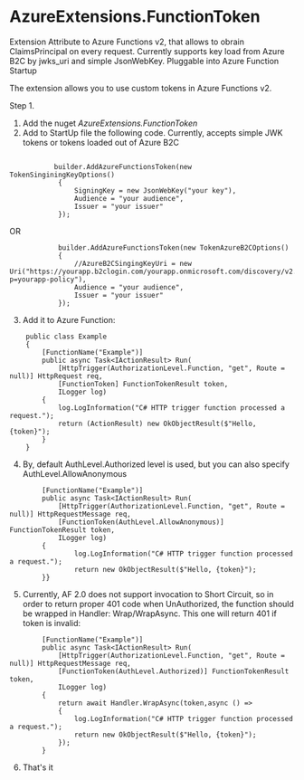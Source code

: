 # AzureExtensions.FunctionToken
Extension Attribute to Azure Functions v2, that allows to obrain ClaimsPrincipal on every request. Currently supports key load from Azure B2C by jwks_uri and simple JsonWebKey. Pluggable into Azure Function Startup

The extension allows you to use custom tokens in Azure Functions v2.

Step 1.
1. Add the nuget *AzureExtensions.FunctionToken*
2. Add to StartUp file the following code.  Currently, accepts simple JWK tokens or tokens loaded out of Azure B2C

```

           builder.AddAzureFunctionsToken(new TokenSinginingKeyOptions()
            {
                SigningKey = new JsonWebKey("your key"),
                Audience = "your audience",
                Issuer = "your issuer"
            });

```

OR

```
            builder.AddAzureFunctionsToken(new TokenAzureB2COptions()
            {
                //AzureB2CSingingKeyUri = new Uri("https://yourapp.b2clogin.com/yourapp.onmicrosoft.com/discovery/v2.0/keys?p=yourapp-policy"),
                Audience = "your audience",
                Issuer = "your issuer"
            });

```

3. Add it to Azure Function:

```
    public class Example
    {
        [FunctionName("Example")]
        public async Task<IActionResult> Run(
            [HttpTrigger(AuthorizationLevel.Function, "get", Route = null)] HttpRequest req,
            [FunctionToken] FunctionTokenResult token,
            ILogger log)
        {
            log.LogInformation("C# HTTP trigger function processed a request.");
            return (ActionResult) new OkObjectResult($"Hello, {token}");
        }
    }
```

4. By, default AuthLevel.Authorized level is used, but you can also specify AuthLevel.AllowAnonymous


```
        [FunctionName("Example")]
        public async Task<IActionResult> Run(
            [HttpTrigger(AuthorizationLevel.Function, "get", Route = null)] HttpRequestMessage req,
            [FunctionToken(AuthLevel.AllowAnonymous)] FunctionTokenResult token,
            ILogger log)
        {
                log.LogInformation("C# HTTP trigger function processed a request.");
                return new OkObjectResult($"Hello, {token}");
        }}
```

5. Currently, AF 2.0 does not support invocation to Short Circuit, so in order to return proper 401 code when UnAuthorized,
   the function should be wrapped in Handler: Wrap/WrapAsync.
   This one will return 401 if token is invalid:
   
   
```
        [FunctionName("Example")]
        public async Task<IActionResult> Run(
            [HttpTrigger(AuthorizationLevel.Function, "get", Route = null)] HttpRequestMessage req,
            [FunctionToken(AuthLevel.Authorized)] FunctionTokenResult token,
            ILogger log)
        {
            return await Handler.WrapAsync(token,async () =>
            {
                log.LogInformation("C# HTTP trigger function processed a request.");
                return new OkObjectResult($"Hello, {token}");
            });
        }
```

6.  That's it




